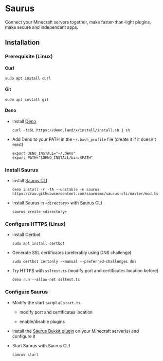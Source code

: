 # Saurus

Connect your Minecraft servers together, make faster-than-light plugins, make secure and independant apps.

## Installation

### Prerequisite (Linux)

#### Curl

    sudo apt install curl

#### Git

    sudo apt install git

#### Deno

- Install [Deno](https://deno.land)

      curl -fsSL https://deno.land/x/install/install.sh | sh

- Add Deno to your PATH in the `~/.bash_profile` file (create it if it doesn't exist)

      export DENO_INSTALL="~/.deno"
      export PATH="$DENO_INSTALL/bin:$PATH"

### Install Saurus

- Install [Saurus CLI](https://github.com/saurusmc/saurus-cli)

      deno install -r -fA --unstable -n saurus https://raw.githubusercontent.com/saurusmc/saurus-cli/master/mod.ts

- Install Saurus in `<directory>` with Saurus CLI

      saurus create <directory>
  

### Configure HTTPS (Linux)

- Install Certbot

      sudo apt install certbot

- Generate SSL certificates (preferably using DNS challenge)

      sudo certbot certonly --manual --preferred-challenges dns

- Try HTTPS with `ssltest.ts` (modify port and certificates location before)

      deno run --allow-net ssltest.ts

### Configure Saurus

- Modify the start script at `start.ts`

  - modify port and certificates location
  
  - enable/disable plugins

- Install the [Saurus Bukkit plugin](https://github.com/saurusmc/saurus-bukkit) on your Minecraft server(s) and configure it

- Start Saurus with Saurus CLI

      saurus start
